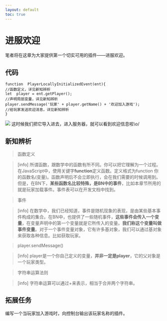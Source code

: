 ```yaml
---
layout: default
toc: true
---
```

# **进服欢迎**
笔者将在这章为大家提供第一个切实可用的插件——进服欢迎。
## 代码
~~~
function  PlayerLocallyInitializedEvent(ent){
//函数定义，详见新知辨析
let  player = ent.getPlayer();
//声明局部变量，详见新知辨析
player.sendMessage('玩家' + player.getName() + '欢迎加入游戏');
//给玩家发送欢迎消息，详见新知辨析
}
~~~
![](https://s1.ax1x.com/2020/04/10/GoouvV.jpg)
这时候我们把它导入进去，进入服务器，就可以看到欢迎信息啦\o/
## 新知辨析
>函数定义

>[info] 所谓函数，跟数学中的函数有所不同。你可以把它理解为一个过程。在JavaScript中，使用关键字**function**定义函数。定义格式为function 你的函数名(变量)。函数声明后不会立即执行，会在我们需要的时候调用到。但是，在BN下，**某些函数名比较特殊，是BN中的事件**，比如本章节所用的就是玩家加载事件。事件表可以在开发文档中找到。

>事件

>[info] 在数学中，我们已经知道，事件是随机现象的表现，是由某些基本事件构成的集合。在BN中，也提供了一些随机事件，**这些事件会传入一个变量**，在变量声明中的第一个变量就是它所传入的变量。**我们称这个变量叫做事件变量**。对于一个事件变量对象，它有许多基对象，我们可以通过基对象来获取各种信息。比如获取玩家。

>player.sendMessage()

>[info] player是一个你自己定义的变量，**并非一定是player**，它的父对象是一个玩家类型。

>字符串运算法则
 
>[info] 字符串运算可以通过+来表示，相当于合并两个字符串。

## 拓展任务
编写一个当玩家加入游戏时，向控制台输出该玩家名称的插件。